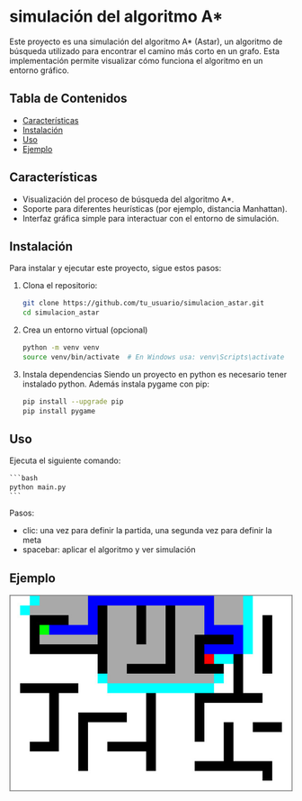 # simulación del algoritmo A\*

Este proyecto es una simulación del algoritmo A\* (Astar), un algoritmo de búsqueda utilizado para encontrar el camino más corto en un grafo. Esta implementación permite visualizar cómo funciona el algoritmo en un entorno gráfico.

## Tabla de Contenidos

- [Características](#características)
- [Instalación](#instalación)
- [Uso](#uso)
- [Ejemplo](#ejemplo)

## Características

- Visualización del proceso de búsqueda del algoritmo A\*.
- Soporte para diferentes heurísticas (por ejemplo, distancia Manhattan).
- Interfaz gráfica simple para interactuar con el entorno de simulación.

## Instalación

Para instalar y ejecutar este proyecto, sigue estos pasos:

1. Clona el repositorio:
   ```bash
   git clone https://github.com/tu_usuario/simulacion_astar.git
   cd simulacion_astar
   ```
2. Crea un entorno virtual (opcional)

   ```bash
   python -m venv venv
   source venv/bin/activate  # En Windows usa: venv\Scripts\activate
   ```

3. Instala dependencias
   Siendo un proyecto en python es necesario tener instalado python.
   Además instala pygame con pip:

   ```bash
   pip install --upgrade pip
   pip install pygame
   ```

## Uso

Ejecuta el siguiente comando:

    ```bash
    python main.py
    ```

Pasos:

- clic: una vez para definir la partida, una segunda vez para definir la meta
- spacebar: aplicar el algoritmo y ver simulación

## Ejemplo

![Ejemplo](images/Example.jpg)
